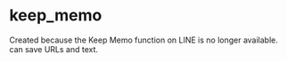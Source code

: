 # keep_memo
Created because the Keep Memo function on LINE is no longer available. can save URLs and text.
